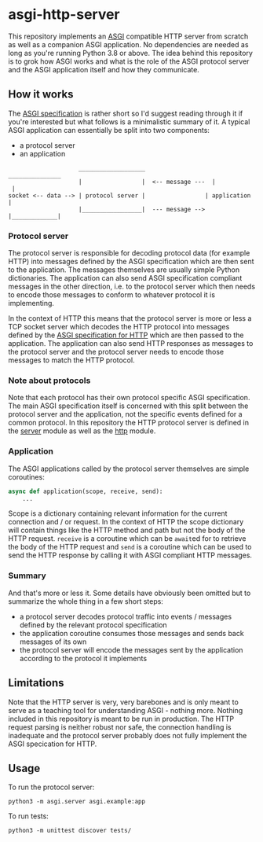 # asgi-http-server

This repository implements an [ASGI](https://asgi.readthedocs.io/en/latest/index.html) compatible HTTP server from scratch as well as a companion ASGI application. No dependencies are needed as long as you're running Python 3.8 or above. The idea behind this repository is to grok how ASGI works and what is the role of the ASGI protocol server and the ASGI application itself and how they communicate.

## How it works

The [ASGI specification](https://asgi.readthedocs.io/en/latest/index.html) is rather short so I'd suggest reading through it if you're interested but what follows is a minimalistic summary of it. A typical ASGI application can essentially be split into two components:

* a protocol server
* an application

```
                    ___________________                 _______________
                    |                 |  <-- message ---  |             |
socket <-- data --> | protocol server |                 | application |
                    |_________________|  --- message -->  |_____________|

```

### Protocol server

The protocol server is responsible for decoding protocol data (for example HTTP) into messages defined by the ASGI specification which are then sent to the application. The messages themselves are usually simple Python dictionaries. The application can also send ASGI specification compliant messages in the other direction, i.e. to the protocol server which then needs to encode those messages to conform to whatever protocol it is implementing.

In the context of HTTP this means that the protocol server is more or less a TCP socket server which decodes the HTTP protocol into messages defined by the [ASGI specification for HTTP](https://asgi.readthedocs.io/en/latest/specs/www.html#http) which are then passed to the application. The application can also send HTTP responses as messages to the protocol server and the protocol server needs to encode those messages to match the HTTP protocol.

### Note about protocols

Note that each protocol has their own protocol specific ASGI specification. The main ASGI specification itself is concerned with this split between the protocol server and the application, not the specific events defined for a common protocol. In this repository the HTTP protocol server is defined in the [server](./asgi/server.py) module as well as the [http](./asgi/http.py) module.

### Application

The ASGI applications called by the protocol server themselves are simple coroutines:

```python
async def application(scope, receive, send):
    ...
```

Scope is a dictionary containing relevant information for the current connection and / or request. In the context of HTTP the scope dictionary will contain things like the HTTP method and path but not the body of the HTTP request. `receive` is a coroutine which can be `await`ed for to retrieve the body of the HTTP request and `send` is a coroutine which can be used to send the HTTP response by calling it with ASGI compliant HTTP messages.

### Summary

And that's more or less it. Some details have obviously been omitted but to summarize the whole thing in a few short steps:

- a protocol server decodes protocol traffic into events / messages defined by the relevant protocol specification
- the application coroutine consumes those messages and sends back messages of its own
- the protocol server will encode the messages sent by the application according to the protocol it implements

## Limitations

Note that the HTTP server is very, very barebones and is only meant to serve as a teaching tool for understanding ASGI - nothing more. Nothing included in this repository is meant to be run in production. The HTTP request parsing is neither robust nor safe, the connection handling is inadequate and the protocol server probably does not fully implement the ASGI specication for HTTP.

## Usage

To run the protocol server:

```shell
python3 -m asgi.server asgi.example:app
```

To run tests:

```shell
python3 -m unittest discover tests/
```